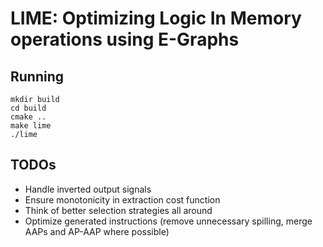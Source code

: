 # LIME: Optimizing Logic In Memory operations using E-Graphs

## Running

```shell
mkdir build
cd build
cmake ..
make lime
./lime
```

## TODOs
- Handle inverted output signals
- Ensure monotonicity in extraction cost function
- Think of better selection strategies all around
- Optimize generated instructions (remove unnecessary spilling, merge AAPs and AP-AAP where possible)